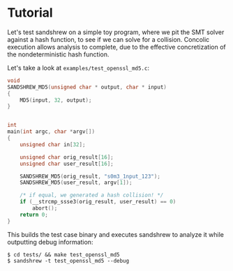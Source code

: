 # Tutorial

Let's test sandshrew on a simple toy program, where we pit the SMT solver against a hash function, to see if we can solve for a collision. Concolic execution allows analysis to complete, due to the effective concretization of the nondeterministic hash function.

Let's take a look at `examples/test_openssl_md5.c`:

```c
void
SANDSHREW_MD5(unsigned char * output, char * input)
{
    MD5(input, 32, output);
}


int
main(int argc, char *argv[])
{
    unsigned char in[32];

    unsigned char orig_result[16];
    unsigned char user_result[16];

    SANDSHREW_MD5(orig_result, "s0m3_1nput_123");
    SANDSHREW_MD5(user_result, argv[1]);

    /* if equal, we generated a hash collision! */
    if (__strcmp_ssse3(orig_result, user_result) == 0)
        abort();
    return 0;
}
```

This builds the test case binary and executes sandshrew to analyze it while outputting debug information:

```
$ cd tests/ && make test_openssl_md5
$ sandshrew -t test_openssl_md5 --debug
```
